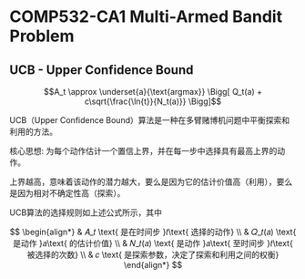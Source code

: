 # COMP532-CA1 Multi-Armed Bandit Problem
## UCB - Upper Confidence Bound
$$A_t \approx \underset{a}{\text{argmax}}
\Bigg[ Q_t(a) + c\sqrt{\frac{\ln{t}}{N_t(a)}} \Bigg]$$

UCB（Upper Confidence Bound）算法是一种在多臂赌博机问题中平衡探索和利用的方法。

核心思想: 为每个动作估计一个置信上界，并在每一步中选择具有最高上界的动作。

上界越高，意味着该动作的潜力越大，要么是因为它的估计价值高（利用），要么是因为相对不确定性高（探索）。

UCB算法的选择规则如上述公式所示，其中

$$
\begin{align*}
& 𝐴_𝑡 \text{ 是在时间步 }𝑡\text{ 选择的动作} \\
& 𝑄_𝑡(𝑎) \text{ 是动作 }𝑎\text{ 的估计价值} \\
& 𝑁_𝑡(𝑎) \text{ 是动作 }𝑎\text{ 至时间步 }𝑡\text{ 被选择的次数} \\
& 𝑐 \text{ 是探索参数，决定了探索和利用之间的权衡}
\end{align*}
$$